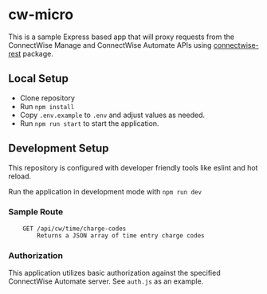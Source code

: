 # cw-micro
This is a sample Express based app that will proxy requests from the ConnectWise Manage and ConnectWise Automate APIs using [connectwise-rest](https://github.com/covenanttechnologysolutions/connectwise-rest) package.

## Local Setup

- Clone repository
- Run `npm install`
- Copy `.env.example` to `.env` and adjust values as needed.
- Run `npm run start` to start the application.

## Development Setup

This repository is configured with developer friendly tools like eslint and hot reload.

Run the application in development mode with `npm run dev`


### Sample Route

```
    GET /api/cw/time/charge-codes
        Returns a JSON array of time entry charge codes
```

### Authorization

This application utilizes basic authorization against the specified ConnectWise Automate server.  See `auth.js` as an example.
